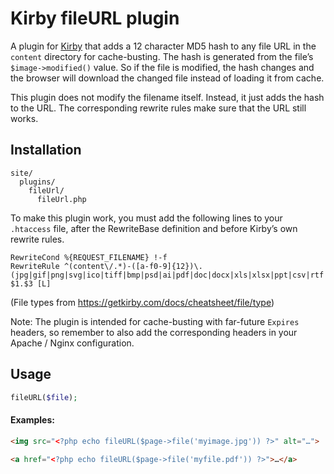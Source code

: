 # Kirby fileURL plugin

A plugin for [Kirby](https://github.com/getkirby/starterkit) that adds a 12 character MD5 hash to any file URL in the `content` directory for cache-busting. The hash is generated from the file’s `$image->modified()` value. So if the file is modified, the hash changes and the browser will download the changed file instead of loading it from cache.

This plugin does not modify the filename itself. Instead, it just adds the hash to the URL. The corresponding rewrite rules make sure that the URL still works.

## Installation
```
site/
  plugins/
    fileUrl/
      fileUrl.php
```

To make this plugin work, you must add the following lines to your `.htaccess` file, after the RewriteBase definition and before Kirby’s own rewrite rules.

```apacheConf
RewriteCond %{REQUEST_FILENAME} !-f
RewriteRule ^(content\/.*)-([a-f0-9]{12})\.(jpg|gif|png|svg|ico|tiff|bmp|psd|ai|pdf|doc|docx|xls|xlsx|ppt|csv|rtf|zip|tar|gz|gzip|tgz|js|css|html|xml|json|mov|avi|ogg|ogv|webm|flv|swf|mp4|mv4|mp3|m4a|wav|aiff|midi)$ $1.$3 [L]
```
(File types from https://getkirby.com/docs/cheatsheet/file/type)

Note: The plugin is intended for cache-busting with far-future `Expires` headers, so remember to also add the corresponding headers in your Apache / Nginx configuration.

## Usage
```php
fileURL($file);
```

#### Examples:
```html
<img src="<?php echo fileURL($page->file('myimage.jpg')) ?>" alt="…">

<a href="<?php echo fileURL($page->file('myfile.pdf')) ?>">…</a>
```
